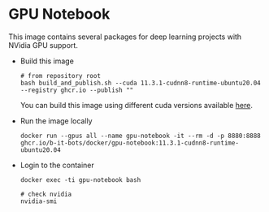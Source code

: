 # GPU Notebook

This image contains several packages for deep learning projects with NVidia GPU support.

* Build this image
  ```
  # from repository root
  bash build_and_publish.sh --cuda 11.3.1-cudnn8-runtime-ubuntu20.04 --registry ghcr.io --publish ""
  ```

  You can build this image using different cuda versions available [here](https://hub.docker.com/r/nvidia/cuda/tags).

* Run the image locally
  ```
  docker run --gpus all --name gpu-notebook -it --rm -d -p 8880:8888 ghcr.io/b-it-bots/docker/gpu-notebook:11.3.1-cudnn8-runtime-ubuntu20.04
  ```

* Login to the container
  ```
  docker exec -ti gpu-notebook bash

  # check nvidia
  nvidia-smi
  ``` 
